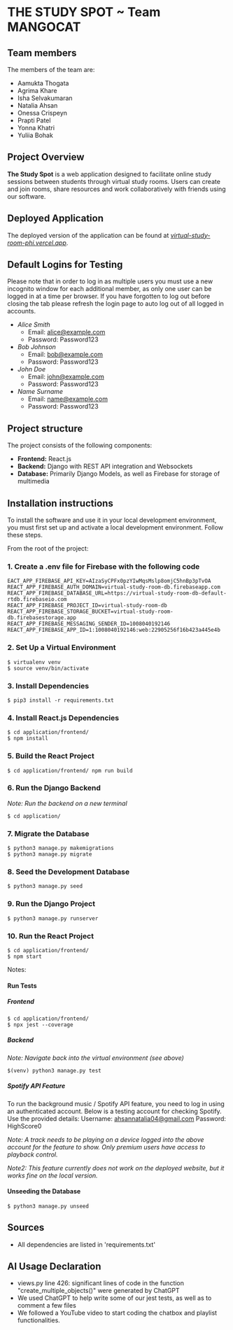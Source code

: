 # THE STUDY SPOT ~ Team MANGOCAT
## Team members
The members of the team are:
- Aamukta Thogata
- Agrima Khare
- Isha Selvakumaran
- Natalia Ahsan
- Onessa Crispeyn
- Prapti Patel
- Yonna Khatri
- Yuliia Bohak

## Project Overview
**The Study Spot** is a web application designed to facilitate online study sessions between students through virtual study rooms. Users can create and join rooms, share resources and work collaboratively with friends using our software. 

## Deployed Application
The deployed version of the application can be found at [*virtual-study-room-phi.vercel.app*](virtual-study-room-phi.vercel.app).


## Default Logins for Testing
Please note that in order to log in as multiple users you must use a new incognito window for each additional member, as only one user can be logged in at a time per browser. If you have forgotten to log out before closing the tab please refresh the login page to auto log out of all logged in accounts.

- _Alice Smith_
	- Email: alice@example.com
   	- Password: Password123
- _Bob Johnson_
	- Email: bob@example.com
   	- Password: Password123
- _John Doe_
	- Email: john@example.com
   	- Password: Password123
- _Name Surname_
  	- Email: name@example.com
  	- Password: Password123

## Project structure
The project consists of the following components:
- **Frontend:** React.js
- **Backend:** Django with REST API integration and Websockets
- **Database:** Primarily Django Models, as well as Firebase for storage of multimedia

## Installation instructions
To install the software and use it in your local development environment, you must first set up and activate a local development environment.  Follow these steps. 

From the root of the project:

### 1. Create a .env file for Firebase with the following code

```
EACT_APP_FIREBASE_API_KEY=AIzaSyCPFx0pzYIwMqsMslp8omjC5hnBp3pTvOA
REACT_APP_FIREBASE_AUTH_DOMAIN=virtual-study-room-db.firebaseapp.com
REACT_APP_FIREBASE_DATABASE_URL=https://virtual-study-room-db-default-rtdb.firebaseio.com
REACT_APP_FIREBASE_PROJECT_ID=virtual-study-room-db
REACT_APP_FIREBASE_STORAGE_BUCKET=virtual-study-room-db.firebasestorage.app
REACT_APP_FIREBASE_MESSAGING_SENDER_ID=1008040192146
REACT_APP_FIREBASE_APP_ID=1:1008040192146:web:22905256f16b423a445e4b
```

### 2. Set Up a Virtual Environment
```
$ virtualenv venv
$ source venv/bin/activate
```

### 3. Install Dependencies
```
$ pip3 install -r requirements.txt
```

### 4. Install React.js Dependencies
```
$ cd application/frontend/
$ npm install
```

### 5. Build the React Project
```
$ cd application/frontend/ npm run build
```


### 6. Run the Django Backend
_Note: Run the backend on a new terminal_
```
$ cd application/
```

### 7. Migrate the Database
```
$ python3 manage.py makemigrations
$ python3 manage.py migrate
```

### 8. Seed the Development Database
```
$ python3 manage.py seed
```

### 9. Run the Django Project
```
$ python3 manage.py runserver
```

### 10. Run the React Project
```
$ cd application/frontend/
$ npm start
```

Notes:
#### Run Tests
##### Frontend
```
$ cd application/frontend/
$ npx jest --coverage
```
##### Backend
_Note: Navigate back into the virtual environment (see above)_
```
$(venv) python3 manage.py test
```
##### Spotify API Feature
To run the background music / Spotify API feature, you need to log in using an authenticated account. Below is a testing account for checking Spotify. Use the provided details:
Username: ahsannatalia04@gmail.com
Password: HighScore0

_Note: A track needs to be playing on a device logged into the above account for the feature to show. Only premium users have access to playback control._

_Note2: This feature currently does not work on the deployed website, but it works fine on the local version._

#### Unseeding the Database
```
$ python3 manage.py unseed
```

## Sources
- All dependencies are listed in 'requirements.txt'

## AI Usage Declaration
- views.py line 426: significant lines of code in the function "create_multiple_objects()" were generated by ChatGPT
- We used ChatGPT to help write some of our jest tests, as well as to comment a few files
- We followed a YouTube video to start coding the chatbox and playlist functionalities. 

       
